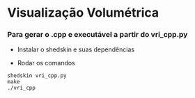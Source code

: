 # Visualização Volumétrica

### Para gerar o .cpp e executável a partir do vri_cpp.py

- Instalar o shedskin e suas dependências

- Rodar os comandos

```
shedskin vri_cpp.py
make
./vri_cpp
```
